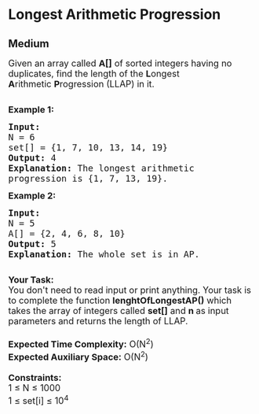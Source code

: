 # Longest Arithmetic Progression
## Medium 
<div class="problem-statement" style="user-select: auto;">
                <p style="user-select: auto;"></p><p style="user-select: auto;"><span style="font-size: 18px; user-select: auto;">Given an&nbsp;array called <strong style="user-select: auto;">A[]</strong> of sorted integers having no duplicates, find the length of the&nbsp;<strong style="user-select: auto;">L</strong>ongest <strong style="user-select: auto;">A</strong>rithmetic&nbsp;<strong style="user-select: auto;">P</strong>rogression (LLAP) in it.</span></p>

<p style="user-select: auto;"><br style="user-select: auto;">
<span style="font-size: 18px; user-select: auto;"><strong style="user-select: auto;">Example 1:</strong></span></p>

<pre style="user-select: auto;"><span style="font-size: 18px; user-select: auto;"><strong style="user-select: auto;">Input:
</strong>N = 6
set[] = {1,&nbsp;7,&nbsp;10,&nbsp;13,&nbsp;14,&nbsp;19}
<strong style="user-select: auto;">Output:</strong> 4
<strong style="user-select: auto;">Explanation:</strong> The longest arithmetic 
progression is {1, 7,&nbsp;13, 19}.</span>
</pre>

<p style="user-select: auto;"><span style="font-size: 18px; user-select: auto;"><strong style="user-select: auto;">Example 2:</strong></span></p>

<pre style="user-select: auto;"><span style="font-size: 18px; user-select: auto;"><strong style="user-select: auto;">Input:
</strong>N = 5
A[] = {2,&nbsp;4,&nbsp;6,&nbsp;8,&nbsp;10}
<strong style="user-select: auto;">Output:</strong> 5
<strong style="user-select: auto;">Explanation:</strong>&nbsp;The whole set is in AP.</span></pre>

<p style="user-select: auto;"><br style="user-select: auto;">
<span style="font-size: 18px; user-select: auto;"><strong style="user-select: auto;">Your Task:</strong><br style="user-select: auto;">
You don't need to read input or print anything. Your task is to complete the function&nbsp;<strong style="user-select: auto;">lenghtOfLongestAP()</strong>&nbsp;which takes the&nbsp;array of&nbsp;integers called&nbsp;<strong style="user-select: auto;">set[]</strong> and&nbsp;<strong style="user-select: auto;">n&nbsp;</strong>as input parameters and returns the length of LLAP.<br style="user-select: auto;">
<br style="user-select: auto;">
<strong style="user-select: auto;">Expected Time Complexity:</strong>&nbsp;O(N<sup style="user-select: auto;">2</sup>)<br style="user-select: auto;">
<strong style="user-select: auto;">Expected Auxiliary Space:</strong>&nbsp;O(N<sup style="user-select: auto;">2</sup>)<br style="user-select: auto;">
<br style="user-select: auto;">
<strong style="user-select: auto;">Constraints:</strong><br style="user-select: auto;">
1 ≤ N ≤ 1000<br style="user-select: auto;">
1 ≤ set[i] ≤ 10<sup style="user-select: auto;">4</sup></span></p>
 <p style="user-select: auto;"></p>
            </div>